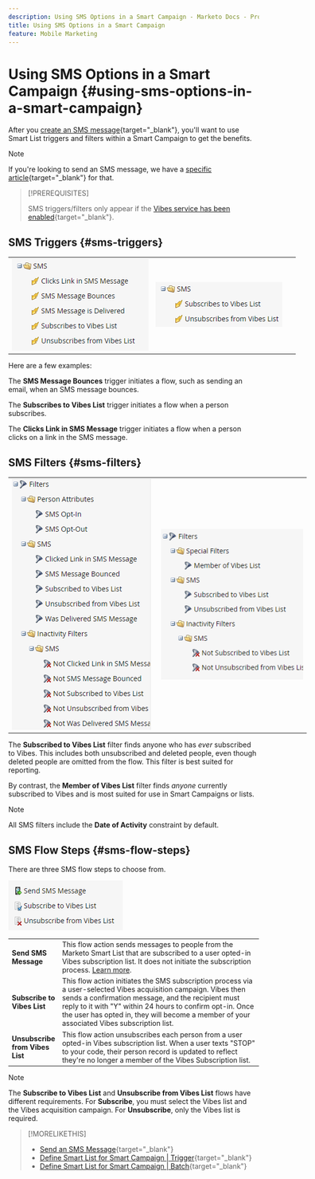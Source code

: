 ```yaml
---
description: Using SMS Options in a Smart Campaign - Marketo Docs - Product Documentation
title: Using SMS Options in a Smart Campaign
feature: Mobile Marketing
---
```

# Using SMS Options in a Smart Campaign {#using-sms-options-in-a-smart-campaign}

After you [create an SMS message](/help/marketo/product-docs/mobile-marketing/vibes-sms-messages/create-an-sms-message-2.md){target="_blank"}, you'll want to use Smart List triggers and filters within a Smart Campaign to get the benefits.

>[!NOTE]
>
>If you're looking to send an SMS message, we have a [specific article](/help/marketo/product-docs/mobile-marketing/vibes-sms-messages/send-an-sms-message.md){target="_blank"} for that.

>[!PREREQUISITES]
>
>SMS triggers/filters only appear if the [Vibes service has been enabled](/help/marketo/product-docs/mobile-marketing/admin/add-vibes-as-a-launchpoint-service.md){target="_blank"}.

## SMS Triggers {#sms-triggers}

<table style="width:600px">
  <tr>
    <td style="width:50%"><img src="assets/using-sms-options-in-a-smart-campaign-1.png"></td>
    <td style="width:50%"><img src="assets/using-sms-options-in-a-smart-campaign-2.png"></td>
  </tr>
</table>

Here are a few examples:

The **SMS Message Bounces** trigger initiates a flow, such as sending an email, when an SMS message bounces.

The **Subscribes to Vibes List** trigger initiates a flow when a person subscribes.

The **Clicks Link in SMS Message** trigger initiates a flow when a person clicks on a link in the SMS message.

## SMS Filters {#sms-filters}

<table style="width:600px">
  <tr>
    <td style="width:50%"><img src="assets/using-sms-options-in-a-smart-campaign-3.png"></td>
    <td style="width:50%"><img src="assets/using-sms-options-in-a-smart-campaign-4.png"></td>
  </tr>
</table>

The **Subscribed to Vibes List** filter finds anyone who has *ever* subscribed to Vibes. This includes both unsubscribed and deleted people, even though deleted people are omitted from the flow. This filter is best suited for reporting.

By contrast, the **Member of Vibes List** filter finds _anyone_ currently subscribed to Vibes and is most suited for use in Smart Campaigns or lists.

>[!NOTE]
>
>All SMS filters include the **Date of Activity** constraint by default.

## SMS Flow Steps {#sms-flow-steps}

There are three SMS flow steps to choose from.

![](assets/using-sms-options-in-a-smart-campaign-5.png)

<table>
<tbody>
  <tr>
    <td style="width:20%"><b>Send SMS Message</b></td>
    <td>This flow action sends messages to people from the Marketo Smart List that are subscribed to a user opted-in Vibes subscription list. It does not initiate the subscription process. <a href="/help/marketo/product-docs/mobile-marketing/vibes-sms-messages/send-an-sms-message.md">Learn more</a>.</td>
  </tr>

  <tr>
    <td style="width:20%"><b>Subscribe to Vibes List</b></td>
    <td>This flow action initiates the SMS subscription process via a user-selected Vibes acquisition campaign. Vibes then sends a confirmation message, and the recipient must reply to it with "Y" within 24 hours to confirm opt-in. Once the user has opted in, they will become a member of your associated Vibes subscription list.</td>
  </tr>
  <tr>
    <td style="width:20%"><b>Unsubscribe from Vibes List</b></td>
    <td>This flow action unsubscribes each person from a user opted-in Vibes subscription list. When a user texts "STOP" to your code, their person record is updated to reflect they're no longer a member of the Vibes Subscription list.</td>
  </tr>
  </tbody>
</table>

   >[!NOTE]
   >
   >The **Subscribe to Vibes List** and **Unsubscribe from Vibes List** flows have different requirements. For **Subscribe**, you must select the Vibes list and the Vibes acquisition campaign. For **Unsubscribe**, only the Vibes list is required.

>[!MORELIKETHIS]
>
>* [Send an SMS Message](/help/marketo/product-docs/mobile-marketing/vibes-sms-messages/send-an-sms-message.md){target="_blank"}
>* [Define Smart List for Smart Campaign | Trigger](/help/marketo/product-docs/core-marketo-concepts/smart-campaigns/creating-a-smart-campaign/define-smart-list-for-smart-campaign-trigger.md){target="_blank"}
>* [Define Smart List for Smart Campaign | Batch](/help/marketo/product-docs/core-marketo-concepts/smart-campaigns/creating-a-smart-campaign/define-smart-list-for-smart-campaign-batch.md){target="_blank"}
